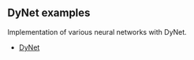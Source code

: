 ## DyNet examples
Implementation of various neural networks with DyNet.
* [DyNet](https://github.com/clab/dynet)
